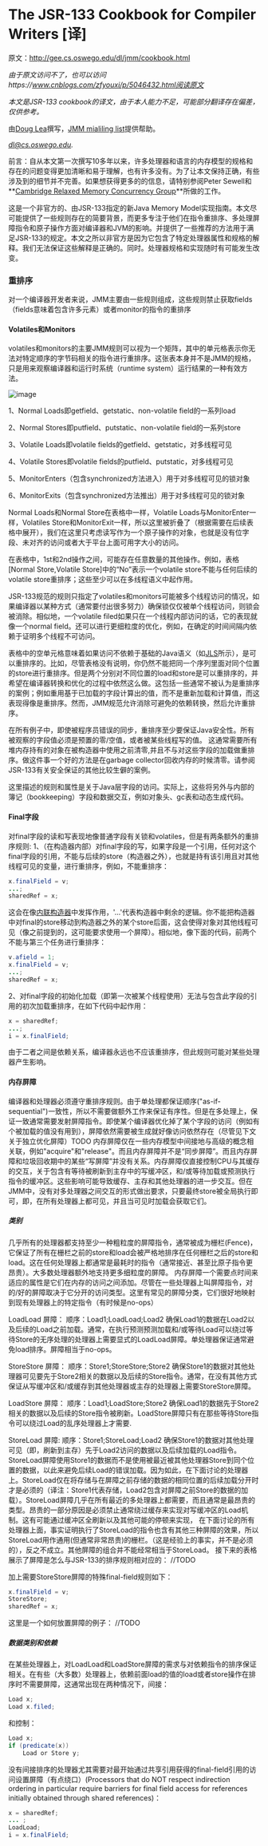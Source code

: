 # The JSR-133 Cookbook for Compiler Writers [译]

原文：http://gee.cs.oswego.edu/dl/jmm/cookbook.html

*由于原文访问不了，也可以访问https://www.cnblogs.com/zfyouxi/p/5046432.html阅读原文*

*本文是JSR-133 cookbook的译文，由于本人能力不足，可能部分翻译存在偏差，仅供参考。*



由[Doug Lea](http://gee.cs.oswego.edu/dl)撰写，[JMM mialiling list](http://www.cs.umd.edu/~pugh/java/memoryModel/)提供帮助。

*[dl@cs.oswego.edu](mailto:dl@cs.oswego.edu).*

前言：自从本文第一次撰写10多年以来，许多处理器和语言的内存模型的规格和存在的问题变得更加清晰和易于理解，也有许多没有。为了让本文保持正确，有些涉及到的细节并不完善。如果想获得更多的的信息，请特别参阅Peter Sewell和**[Cambridge  Relaxed Memory Concurrency Group](http://www.cl.cam.ac.uk/~pes20/weakmemory/index.html)**所做的工作。

这是一个非官方的、由JSR-133指定的新Java Memory Model实现指南。本文尽可能提供了一些规则存在的简要背景，而更多专注于他们在指令重排序、多处理屏障指令和原子操作方面对编译器和JVM的影响。并提供了一些推荐的方法用于满足JSR-133的规定。本文之所以非官方是因为它包含了特定处理器属性和规格的解释。我们无法保证这些解释是正确的。同时。处理器规格和实现随时有可能发生改变。

### 重排序

对一个编译器开发者来说，JMM主要由一些规则组成，这些规则禁止获取fields（fields意味着包含许多元素）或者monitor的指令的重排序

#### Volatiles和Monitors

volatiles和monitors的主要JMM规则可以视为一个矩阵，其中的单元格表示你无法对特定顺序的字节码相关的指令进行重排序。这张表本身并不是JMM的规格，只是用来观察编译器和运行时系统（runtime system）运行结果的一种有效方法。

![image](https://github.com/dddjjq/dddjjq.github.io/blob/main/_posts/image/2022-03-19/image-20220319164300751.png)

1、Normal Loads即getfield、getstatic、non-volatile field的一系列load

2、Normal Stores即putfield、putstatic、non-volatile field的一系列store

3、Volatile Loads即volatile fields的getfield、getstatic，对多线程可见

4、Volatile Stores即volatile fields的putfield、putstatic，对多线程可见

5、MonitorEnters（包含synchronized方法进入）用于对多线程可见的锁对象

6、MonitorExits（包含synchronized方法推出）用于对多线程可见的锁对象

Normal Loads和Normal Store在表格中一样，Volatile Loads与MonitorEnter一样，Volatiles Store和MonitorExit一样，所以这里被折叠了（根据需要在后续表格中展开），我们在这里只考虑读写作为一个原子操作的对象，也就是没有位字段、未对齐的访问或者大于平台上面可用字大小的访问。

在表格中，1st和2nd操作之间，可能存在任意数量的其他操作。例如，表格[Normal Store,Volatile Store]中的“No”表示一个volatile store不能与任何后续的volatile store重排序；这些至少可以在多线程语义中起作用。

JSR-133规范的规则只指定了volatiles和monitors可能被多个线程访问的情况，如果编译器以某种方式（通常要付出很多努力）确保锁仅仅被单个线程访问，则锁会被消除。相似地，一个volatile filed如果只在一个线程内部访问的话，它的表现就像一个normal field。还可以进行更细粒度的优化，例如，在确定的时间间隔内依赖于证明多个线程不可访问。

表格中的空单元格意味着如果访问不依赖于基础的Java语义（如[JLS](http://www.javasoft.com/doc/language_specification/index.html)所示），是可以重排序的。比如，尽管表格没有说明，你仍然不能把同一个序列里面对同个位置的store进行重排序。但是两个分别对不同位置的load和store是可以重排序的，并希望在编译器转换和优化的过程中依然这么做。这包括一些通常不被认为是重排序的案例；例如重用基于已加载的字段计算出的值，而不是重新加载和计算值，而这表现得像是重排序。然而，JMM规范允许消除可避免的依赖转换，然后允许重排序。

在所有例子中，即使被程序员错误的同步，重排序至少要保证Java安全性。所有被观察的字段值必须是预置的零/空值，或者被某些线程写的值。 这通常需要所有堆内存持有的对象在被构造器中使用之前清零,并且不与对这些字段的加载做重排序。做这件事一个好的方法是在garbage collector回收内存的时候清零。请参阅JSR-133有关安全保证的其他比较生僻的案例。

这里描述的规则和属性是关于Java层字段的访问。实际上，这些将另外与内部的簿记（bookkeeping）字段和数据交互，例如对象头、gc表和动态生成代码。

#### Final字段
对final字段的读和写表现地像普通字段有关锁和volatiles，但是有两条额外的重排序规则:
1、（在构造器内部）对final字段的写，如果字段是一个引用，任何对这个final字段的引用，不能与后续的store（构造器之外），也就是持有该引用且对其他线程可见的变量，进行重排序，例如，不能重排序：
~~~Java
x.finalField = v;
...;
sharedRef = x;
~~~
这会在像[内联构造器](http://forums.codeguru.com/showthread.php?%3C/p%3E%3Cp%3E382250-inline-constructor)中发挥作用，'...'代表构造器中剩余的逻辑。你不能把构造器中对final的store移动到构造器之外的某个store后面，这会使得对象对其他线程可见（像之前提到的，这可能要求使用一个屏障）。相似地，像下面的代码，前两个不能与第三个任务进行重排序：
~~~Java
v.afield = 1;
x.finalField = v;
...;
sharedRef = x;
~~~
2、对final字段的初始化加载（即第一次被某个线程使用）无法与包含此字段的引用的初次加载重排序，在如下代码中起作用：
~~~Java
x = sharedRef;
...;
i = x.finalField;
~~~
由于二者之间是依赖关系，编译器永远也不应该重排序，但此规则可能对某些处理器产生影响。

#### 内存屏障
编译器和处理器必须遵守重排序规则。由于单处理都保证顺序("as-if-sequential")一致性，所以不需要做额外工作来保证有序性。但是在多处理上，保证一致通常需要发射屏障指令。即使某个编译器优化掉了某个字段的访问（例如有个被加载的值没有用到），屏障依然需要被生成就好像访问依然存在（尽管见下文关于独立优化屏障）TODO
内存屏障仅在一些内存模型中间接地与高级的概念相关联，例如"acquire"和"release"。而且内存屏障并不是“同步屏障”。而且内存屏障和垃圾回收期中的某些“写屏障”并没有关系。内存屏障仅直接控制CPU与其缓存的交互，关于包含有等待被刷新到主存中的写缓冲区，和/或等待加载或预测执行指令的缓冲区。这些影响可能导致缓存、主存和其他处理器的进一步交互。但在JMM中，没有对多处理器之间交互的形式做出要求，只要最终store被全局执行即可，即，在所有处理器上都可见，并且当可见时加载会获取它们。

##### 类别
几乎所有的处理器都支持至少一种粗粒度的屏障指令，通常被成为栅栏(Fence)，它保证了所有在栅栏之前的store和load会被严格地排序在任何栅栏之后的store和load。这在任何处理器上都通常是最耗时的指令（通常接近、甚至比原子指令更昂贵）。大多数处理器额外地支持更多细粒度的屏障。
内存屏障一个需要点时间来适应的属性是它们在内存的访问之间添加。尽管在一些处理器上叫屏障指令，对的/好的屏障取决于它分开的访问类型。这里有常见的屏障分类，它们很好地映射到现有处理器上的特定指令（有时候是no-ops）

LoadLoad 屏障：
顺序：Load1;LoadLoad;Load2
确保Load1的数据在Load2以及后续的Load之前加载。通常，在执行预测预测加载和/或等待Load可以绕过等待Store的无序处理的处理器上需要显式的LoadLoad屏障。单处理器保证通常避免load排序。屏障相当于no-ops。

StoreStore 屏障：
顺序：Store1;StoreStore;Store2
确保Store1的数据对其他处理器可见要先于Store2相关的数据以及后续的Store指令。通常，在没有其他方式保证从写缓冲区和/或缓存到其他处理器或主存的处理器上需要StoreStore屏障。

LoadStore 屏障：
顺序：Load1;LoadStore;Store2
确保Load1的数据先于Store2相关的数据以及后续的Store指令被刷新。LoadStore屏障只有在那些等待Store指令可以绕过Load的乱序处理器上才需要.

StoreLoad 屏障:
顺序：Store1;StoreLoad;Load2
确保Store1的数据对其他处理可见（即，刷新到主存）先于Load2访问的数据以及后续加载的Load指令。StoreLoad屏障使用Store1的数据而不是使用被最近被其他处理器Store到同个位置的数据，以此来避免后续Load的错误加载。因为如此，在下面讨论的处理器上。StoreLoad仅在将存储与在屏障之前存储的数据的相同位置的后续加载分开时才是必须的（译注：Store1代表存储，Load2包含对屏障之前Store的数据的加载）。StoreLoad屏障几乎在所有最近的多处理器上都需要，而且通常是最昂贵的类型。昂贵的一部分原因是必须禁止通常绕过缓存来实现对写缓冲区的Load机制。这有可能通过缓冲区全刷新以及其他可能的停顿来实现，
在下面讨论的所有处理器上面，事实证明执行了StoreLoad的指令也含有其他三种屏障的效果，所以StoreLoad用作通用(但通常非常昂贵)的栅栏。（这是经验上的事实，并不是必须的），反之不成立。其他屏障的组合并不能经常相当于StoreLoad。
接下来的表格展示了屏障是怎么与JSR-133的排序规则相对应的：
//TODO

加上需要StoreStore屏障的特殊final-field规则如下：

~~~Java
x.finalField = v;
StoreStore;
sharedRef = x;
~~~

这里是一个如何放置屏障的例子：
//TODO
##### 数据类别和依赖
在某些处理器上，对LoadLoad和LoadStore屏障的需求与对依赖指令的排序保证相关。在有些（大多数）处理器上，依赖前面load的值的load或者store操作在排序时不需要屏障，这通常出现在两种情况下，间接：
~~~Java
Load x;
Load x.filed;
~~~
和控制：
~~~Java
Load x;
if (predicate(x)) 
    Load or Store y;
~~~
没有间接排序的处理器尤其需要对最开始通过共享引用获得的final-field引用的访问设置屏障（有点绕口）(Processors that do NOT respect indirection ordering in particular require barriers for final field access for references initially obtained through shared references)：
~~~Java
x = sharedRef; 
... ; 
LoadLoad;
i = x.finalField;
~~~